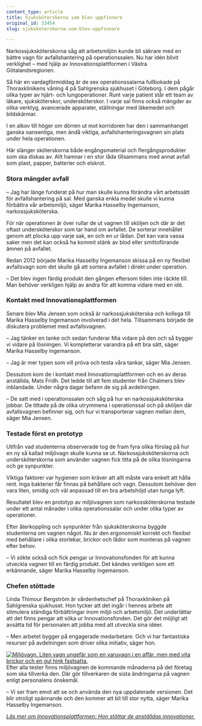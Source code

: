 ```yaml
---
content_type: article
title: Sjuksköterskorna som blev uppfinnare
original_id: 33454
slug: sjukskoterskorna-som-blev-uppfinnare

---
```


Narkossjuksköterskorna såg att arbetsmiljön kunde bli säkrare med en bättre vagn för avfallshantering på operationssalen. Nu har idén blivit verklighet – med hjälp av Innovationsplattformen i Västra Götalandsregionen.

Så här en vardagförmiddag är de sex operationssalarna fullbokade på Thoraxklinikens våning 4 på Sahlgrenska sjukhuset i Göteborg. I dem pågår olika typer av hjärt- och lungoperationer. Runt varje patient står ett team av läkare, sjuksköterskor, undersköterskor. I varje sal finns också mängder av olika verktyg, avancerade apparater, ställningar med läkemedel och bildskärmar.

I en alkov till höger om dörren ut mot korridoren har den i sammanhanget ganska oansenliga, men ändå viktiga, avfallshanteringsvagnen sin plats under hela operationen.

Här slänger sköterskorna både engångsmaterial och flergångsprodukter som ska diskas av. Allt hamnar i en stor låda tillsammans med annat avfall som plast, papper, batterier och elskrot.

### Stora mängder avfall

– Jag har länge funderat på hur man skulle kunna förändra vårt arbetssätt för avfallshantering på sal. Med ganska enkla medel skulle vi kunna förbättra vår arbetsmiljö, säger Marika Hasselby Ingemanson, narkossjuksköterska.

För när operationen är över rullar de ut vagnen till sköljen och där är det oftast undersköterskor som tar hand om avfallet. De sorterar innehållet genom att plocka upp varje sak, en och en ur lådan. Det kan vara vassa saker men det kan också ha kommit stänk av blod eller smittoförande ämnen på avfallet.

Redan 2012 började Marika Hasselby Ingemanson skissa på en ny flexibel avfallsvagn som det skulle gå att sortera avfallet i direkt under operation.

– Det blev ingen färdig produkt den gången eftersom tiden inte räckte till. Man behöver verkligen hjälp av andra för att komma vidare med en idé.

### Kontakt med Innovationsplattformen

Senare blev Mia Jensen som också är narkossjuksköterska och kollega till Marika Hasselby Ingemanson involverad i det hela. Tillsammans började de diskutera problemet med avfallsvagnen.

– Jag tänker en tanke och sedan funderar Mia vidare på den och så bygger vi vidare på lösningen. Vi kompletterar varandra på ett bra sätt, säger Marika Hasselby Ingemanson.

– Jag är mer typen som vill pröva och testa våra tankar, säger Mia Jensen.

Dessutom kom de i kontakt med Innovationsplattformen och en av deras anställda, Mats Fridh. Det ledde till att fem studenter från Chalmers blev inblandade. Under några dagar befann de sig på avdelningen.

– De satt med i operationssalen och såg på hur en narkossjuksköterska jobbar. De tittade på de olika utrymmena i operationssal och på sköljen där avfallsvagnen befinner sig, och hur vi transporterar vagnen mellan dem, säger Mia Jensen.

### Testade först en prototyp

Utifrån vad studenterna observerade tog de fram fyra olika förslag på hur en ny så kallad miljövagn skulle kunna se ut. Narkossjuksköterskorna och undersköterskorna som använder vagnen fick titta på de olika lösningarna och ge synpunkter.

Viktiga faktorer var hygienen som kräver att allt måste vara enkelt att hålla rent. Inga bakterier får finnas på behållare och vagn. Dessutom behöver den vara liten, smidig och väl anpassad till en bra arbetshöjd utan tunga lyft.

Resultatet blev en prototyp av miljövagnen som narkossköterskorna testade under ett antal månader i olika operationssalar och under olika typer av operationer.

Efter återkoppling och synpunkter från sjuksköterskorna byggde studenterna om vagnen något. Nu är den ergonomiskt korrekt och flexibel med behållare i olika storlekar, brickor och lådor som monteras på vagnen efter behov.

– Vi sökte också och fick pengar ur Innovationsfonden för att kunna utveckla vagnen till en färdig produkt. Det kändes verkligen som ett erkännande, säger Marika Hasselby Ingemanson.

### Chefen stöttade

Linda Thimour Bergström är vårdenhetschef på Thoraxkliniken på Sahlgrenska sjukhuset. Hon tycker att det ingår i hennes arbete att stimulera ständiga förbättringar inom miljö och arbetsmiljö. Det underlättar att det finns pengar att söka ur Innovationsfonden. Det gör det möjligt att avsätta tid för personalen att jobba med att utveckla sina idéer.

– Men arbetet bygger på engagerade medarbetare. Och vi har fantastiska resurser på avdelningen som driver olika initiativ, säger hon.

[![Miljövagn. Liten vagn ungefär som en varuvagn i en affär, men med vita brickor och en gul hink fastsatta.](https://www.suntarbetsliv.se/wp-content/uploads/2018/09/200x220-avfallsvagn-foto-mattias-blomqvist.jpg)](https://www.suntarbetsliv.se/wp-content/uploads/2018/09/200x220-avfallsvagn-foto-mattias-blomqvist.jpg)Efter alla tester finns miljövagnen de kommande månaderna på det företag som ska tillverka den. Där gör tillverkaren de sista ändringarna på vagnen enligt personalens önskemål.

– Vi ser fram emot att se och använda den nya uppdaterade versionen. Det blir otroligt spännande och den kommer att bli till stor nytta, säger Marika Hasselby Ingemanson.

[_Läs mer om Innovationsplattformen: Hon stöttar de anställdas innovationer._](https://www.suntarbetsliv.se/artiklar/fysisk-arbetsmiljo/hon-stottar-de-anstalldas-innovationer/)

